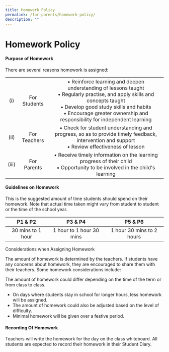 ```yaml
---
title: Homework Policy
permalink: /for-parents/homework-policy/
description: ""
---
```

# **Homework Policy**


#### **Purpose of Homework**

There are several reasons homework is assigned:

|       |              |                                |
|:-------:|:--------------:|:------:|
|  (i)  | For Students | • Reinforce learning and deepen understanding of lessons taught<br>• Regularly practise, and apply skills and concepts taught<br>• Develop good study skills and habits<br>• Encourage greater ownership and responsibility for independent learning |
|  (ii) | For Teachers |    •      Check for student understanding and progress, so as to provide timely feedback, intervention and support<br>• Review effectiveness of lesson                                                  |
| (iii) |  For Parents |          • Receive timely information on the learning progress of their child<br>• Opportunity to be involved in the child's learning                                                           |


#### **Guidelines on Homework**

This is the suggested amount of time students should spend on their homework. Note that actual time taken might vary from student to student or the time of the school year.


|      P1 & P2      |          P3 & P4         |          P5 & P6          |
|:-----------------:|:------------------------:|:-------------------------:|
| 30 mins to 1 hour | 1 hour to 1 hour 30 mins | 1 hour 30 mins to 2 hours |

Considerations when Assigning Homework

The amount of homework is determined by the teachers. If students have any concerns about homework, they are encouraged to share them with their teachers. Some homework considerations include:

The amount of homework could differ depending on the time of the term or from class to class.

*   On days where students stay in school for longer hours, less homework will be assigned.
*   The amount of homework could also be adjusted based on the level of difficulty.
*   Minimal homework will be given over a festive period.

#### **Recording Of Homework**

Teachers will write the homework for the day on the class whiteboard. All students are expected to record their homework in their Student Diary.